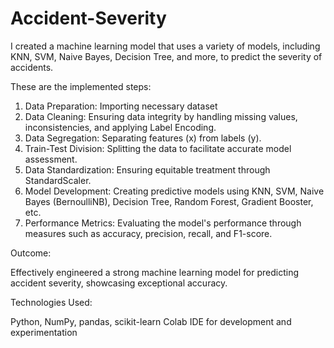 # Accident-Severity
I created a machine learning model that uses a variety of models, including KNN, SVM, Naive Bayes, Decision Tree, and more, to predict the severity of accidents.


These are the implemented steps:

1. Data Preparation: Importing necessary dataset
2. Data Cleaning: Ensuring data integrity by handling missing values, inconsistencies, and applying Label Encoding.
3. Data Segregation: Separating features (x) from labels (y).
4. Train-Test Division: Splitting the data to facilitate accurate model assessment.
5. Data Standardization: Ensuring equitable treatment through StandardScaler.
6. Model Development: Creating predictive models using KNN, SVM, Naive Bayes (BernoulliNB), Decision Tree, Random Forest, Gradient Booster, etc.
7. Performance Metrics: Evaluating the model's performance through measures such as accuracy, precision, recall, and F1-score.


Outcome:

Effectively engineered a strong machine learning model for predicting accident severity, showcasing exceptional accuracy.


Technologies Used:

Python, NumPy, pandas, scikit-learn
Colab IDE for development and experimentation
